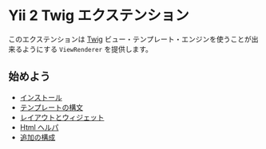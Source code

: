 Yii 2 Twig エクステンション
===========================

このエクステンションは [Twig](http://twig.symfony.com/) ビュー・テンプレート・エンジンを使うことが出来るようにする `ViewRenderer` を提供します。

始めよう
--------

* [インストール](installation.md)
* [テンプレートの構文](template-syntax.md)
* [レイアウトとウィジェット](layouts-and-widgets.md)
* [Html ヘルパ](html-helper.md)
* [追加の構成](additional-configuration.md)
